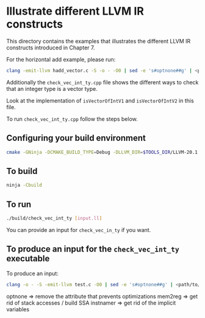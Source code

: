 # Illustrate different LLVM IR constructs #

This directory contains the examples that illustrates the different LLVM IR constructs introduced in Chapter 7.

For the horizontal add example, please run:
```bash
clang -emit-llvm hadd_vector.c -S -o - -O0 | sed -e 's#optnone##g' | <path/to/llvm/build>/bin/opt -S -passes=mem2reg,instnamer
```

Additionally the `check_vec_int_ty.cpp` file shows the different ways to check that an integer type is a vector type.

Look at the implementation of `isVectorOfIntV1` and `isVectorOfIntV2` in this file.

To run `check_vec_int_ty.cpp` follow the steps below.



## Configuring your build environment ##

```bash
cmake -GNinja -DCMAKE_BUILD_TYPE=Debug -DLLVM_DIR=$TOOLS_DIR/LLVM-20.1.1-Linux-X64/lib/cmake/llvm -Bbuild .
```

## To build ##

```bash
ninja -Cbuild
```

## To run ##

```bash
./build/check_vec_int_ty [input.ll]
```

You can provide an input for `check_vec_in_ty` if you want.


## To produce an input for the `check_vec_int_ty` executable ##

To produce an input:
```bash
clang -o - -S -emit-llvm test.c -O0 | sed -e 's#optnone##g' | <path/to/llvm/build>/bin/opt -S -passes=mem2reg,instnamer > input.ll
```

optnone => remove the attribute that prevents optimizations
mem2reg => get rid of stack accesses / build SSA
instnamer => get rid of the implicit variables

